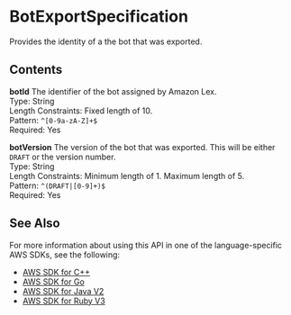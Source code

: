 # BotExportSpecification<a name="API_BotExportSpecification"></a>

Provides the identity of a the bot that was exported\.

## Contents<a name="API_BotExportSpecification_Contents"></a>

 **botId**   <a name="lexv2-Type-BotExportSpecification-botId"></a>
The identifier of the bot assigned by Amazon Lex\.  
Type: String  
Length Constraints: Fixed length of 10\.  
Pattern: `^[0-9a-zA-Z]+$`   
Required: Yes

 **botVersion**   <a name="lexv2-Type-BotExportSpecification-botVersion"></a>
The version of the bot that was exported\. This will be either `DRAFT` or the version number\.  
Type: String  
Length Constraints: Minimum length of 1\. Maximum length of 5\.  
Pattern: `^(DRAFT|[0-9]+)$`   
Required: Yes

## See Also<a name="API_BotExportSpecification_SeeAlso"></a>

For more information about using this API in one of the language\-specific AWS SDKs, see the following:
+  [ AWS SDK for C\+\+](https://docs.aws.amazon.com/goto/SdkForCpp/models.lex.v2-2020-08-07/BotExportSpecification) 
+  [ AWS SDK for Go](https://docs.aws.amazon.com/goto/SdkForGoV1/models.lex.v2-2020-08-07/BotExportSpecification) 
+  [ AWS SDK for Java V2](https://docs.aws.amazon.com/goto/SdkForJavaV2/models.lex.v2-2020-08-07/BotExportSpecification) 
+  [ AWS SDK for Ruby V3](https://docs.aws.amazon.com/goto/SdkForRubyV3/models.lex.v2-2020-08-07/BotExportSpecification) 